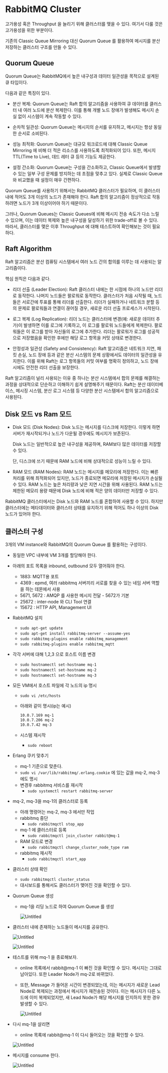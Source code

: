 # RabbitMQ Cluster

고가용성 혹은 Throughput 을 늘리기 위해 클러스터를 맺을 수 있다. 여기서 다룰 것은 고가용성을 위한 부분이다. 

기존의 Classic Queue Mirroring 대신 Quorum Queue 를 활용하여 메시지를 분산 저장하는 클러스터 구조를 만들 수 있다.


## Quorum Queue
Quorum Queue는 RabbitMQ에서 높은 내구성과 데이터 일관성을 목적으로 설계된 큐 타입이다. 

다음과 같은 특징이 있다.


- 분산 복제: Quorum Queue는 Raft 합의 알고리즘을 사용하여 큐 데이터를 클러스터 내 여러 노드에 분산 복제한다. 이를 통해 개별 노드 장애가 발생해도 메시지 손실 없이 시스템이 계속 작동할 수 있다.

- 순차적 일관성: Quorum Queue는 메시지의 순서를 유지하고, 메시지는 항상 동일한 순서로 소비된다.

- 성능 최적화: Quorum Queue는 대규모 워크로드에 대해 Classic Queue Mirroring 에 비해 더 적은 리소스를 사용하도록 최적화되어 있다. 또한, 메시지 TTL(Time to Live), 데드 레터 큐 등의 기능도 제공한다.

- 설정 간소화: Quorum Queue는 구성을 간소화하고, Classic Queue에서 발생할 수 있는 일부 구성 문제를 방지하는 데 초점을 맞추고 있다. 실제로 Classic Queue와 비교했을 때 설정이 매우 간편하다.

Quorum Queue를 사용하기 위해서는 RabbitMQ 클러스터가 필요하며, 이 클러스터 내에 적어도 3개 이상의 노드가 존재해야 한다. Raft 합의 알고리즘이 정상적으로 작동하려면 노드가 3개 이상이어야 하기 때문이다.

그러나, Quorum Queues는 Classic Queues에 비해 메시지 전송 속도가 다소 느릴 수 있으며, 이는 데이터 복제와 높은 내구성을 달성하기 위한 trade-off로 볼 수 있다. 따라서, 클러스터를 맺은 이후 Throughput 에 대해 테스트하여 확인해보는 것이 필요하다.

## Raft Algorithm
Raft 알고리즘은 분산 컴퓨팅 시스템에서 여러 노드 간의 합의를 이루는 데 사용되는 알고리즘이다. 

핵심 원칙은 다음과 같다.

- 리더 선출 (Leader Election): Raft 클러스터 내에는 한 시점에 하나의 노드만 리더로 동작한다. 나머지 노드들은 팔로워로 동작한다. 클러스터가 처음 시작될 때, 노드들은 서로간에 투표를 통해 리더를 선출한다. 리더가 실패하거나 네트워크 분할 등의 문제로 팔로워들과 연결이 끊어질 경우, 새로운 리더 선출 프로세스가 시작된다.

- 로그 복제 (Log Replication): 리더 노드는 클러스터에 변경(예: 새로운 데이터 추가)이 발생하면 이를 로그에 기록하고, 이 로그를 팔로워 노드들에게 복제한다. 팔로워들은 이 로그를 받아 자신들의 로그에 추가한다. 리더는 팔로워가 로그를 성공적으로 저장했음을 확인한 후에만 해당 로그 항목을 커밋 상태로 변경한다.

- 안정성과 일관성 (Safety and Consistency): Raft 알고리즘은 네트워크 지연, 패킷 손실, 노드 장애 등과 같은 분산 시스템의 문제 상황에서도 데이터의 일관성을 유지한다. 이를 위해 Raft는 로그 항목들의 커밋 여부를 명확히 정의하고, 노드 장애 시에도 안전한 리더 선출을 보장한다.

Raft 알고리즘이 널리 사용되는 이유 중 하나는 분산 시스템에서 합의 문제를 해결하는 과정을 상대적으로 단순하고 이해하기 쉽게 설명해주기 때문이다. Raft는 분산 데이터베이스, 메시징 시스템, 분산 로그 시스템 등 다양한 분산 시스템에서 합의 알고리즘으로 사용된다.

## Disk 모드 vs Ram 모드
- Disk 모드 (Disk Nodes):
    Disk 노드는 메시지를 디스크에 저장한다. 이렇게 하면 서버가 재시작되거나 노드가 다운될 경우에도 메시지가 보존된다.
    
    Disk 노드는 일반적으로 높은 내구성을 제공하며, RAM보다 많은 데이터를 저장할 수 있다.

    단, 디스크에 쓰기 때문에 RAM 노드에 비해 상대적으로 성능이 느릴 수 있다.

- RAM 모드 (RAM Nodes):
    RAM 노드는 메시지를 메모리에 저장한다. 이는 빠른 처리를 위해 최적화되어 있지만, 노드가 종료되면 메모리에 저장된 메시지가 손실될 수 있다.
    RAM 노드는 높은 처리량과 낮은 지연 시간을 위해 사용된다.
    RAM 노드는 제한된 메모리 용량 때문에 Disk 노드에 비해 적은 양의 데이터만 저장할 수 있다.

RabbitMQ 클러스터에서는 Disk 노드와 RAM 노드를 혼합하여 사용할 수 있다. 하지만 클러스터에는 메타데이터와 클러스터 상태를 유지하기 위해 적어도 하나 이상의 Disk 노드가 있어야 한다.

## 클러스터 구성

3개의 VM instance와 RabbitMQ의 Quorum Queue 를 활용하는 구성이다.

- 동일한 VPC 내부에 VM 3개를 할당해야 한다.
- 아래의 포트 목록을 inbound, outbound 모두 열어줘야 한다.
    - 1883: MQTT용 포트
    - 4369 : epmd, 여러 rabbitmq 서버끼리 서로를 찾을 수 있는 네임 서버 역할을 하는 데몬에서 사용
    - 5671, 5672 : AMQP 를 사용한 메시지 전달 - 5672가 기본
    - 25672 : inter-node 와 CLI Tool 연결
    - 15672 : HTTP API, Management UI
- RabbitMQ 설치
    - `sudo apt-get update`
    - `sudo apt-get install rabbitmq-server --assume-yes`
    - `sudo rabbitmq-plugins enable rabbitmq_management`
    - `sudo rabbitmq-plugins enable rabbitmq_mqtt`
- 각각 서버에 대해 1,2,3 으로 호스트 이름 변경
    - `sudo hostnamectl set-hostname mq-1`
    - `sudo hostnamectl set-hostname mq-2`
    - `sudo hostnamectl set-hostname mq-3`
- 모든 VM에서 호스트 파일에 각 노드의 ip 명시
    - `sudo vi /etc/hosts`
    - 아래와 같이 명시(ip는 예시)
        
        ```bash
        10.0.7.169 mq-1
        10.0.7.206 mq-2
        10.0.7.42 mq-3
        ```
        
    - 시스템 재시작
        - `sudo reboot`
- Erlang 쿠키 맞추기
    - mq-1 기준으로 맞춘다.
    - `sudo vi /var/lib/rabbitmq/.erlang.cookie` 에 있는 값을 mq-2, mq-3에도 명시
    - 변경후 rabbitmq 서비스를 재시작
        - `sudo systemctl restart rabbitmq-server`
- mq-2, mq-3을 mq-1의 클러스터로 등록
    - 아래 명령어는 mq-2, mq-3 에서만 작업
    - rabbitmq 중단
        - `sudo rabbitmqctl stop_app`
    - mq-1 에 클러스터로 등록
        - `sudo rabbitmqctl join_cluster rabbit@mq-1`
    - RAM 모드로 변경
        - `sudo rabbitmqctl change_cluster_node_type ram`
    - rabbitmq 재시작
        - `sudo rabbitmqctl start_app`
- 클러스터 상태 확인
    - `sudo rabbitmqctl cluster_status`
    - 대시보드를 통해서도 클러스터가 맺어진 것을 확인할 수 있다.
        
- Quorum Queue 생성
    - mq-1을 리딩 노드로 하여 Quorum Queue 를 생성
        
        ![Untitled](https://s3-us-west-2.amazonaws.com/secure.notion-static.com/1ef78e75-a4c2-4ba4-9b48-fbb4570ca925/Untitled.png)
        
- 클러스터 내에 존재하는 노드들이 메시지를 공유한다.
    
    ![Untitled](https://s3-us-west-2.amazonaws.com/secure.notion-static.com/e1671bdf-b1b7-41e1-83ff-89e02b49fe29/Untitled.png)
    
    ![Untitled](https://s3-us-west-2.amazonaws.com/secure.notion-static.com/09558176-ebfc-4e8d-90ce-9a10217fd219/Untitled.png)
    
- 테스트를 위해 mq-1 을 종료해보자.
    - online 목록에서 rabbit@mq-1 이 빠진 것을 확인할 수 있다. 메시지는 그대로 남아있다. 또한 Leader Node가 mq-2로 바뀌었다.
    - 또한, Message 가 들어온 시간이 변경되었는데, 이는 메시지가 새로운 Lead Node로 복제되는 과정에서 메시지가 재전송된 것이다. 이는 메시지가 다른 노드에 이미 복제되었지만, 새 Lead Node가 해당 메시지를 인지하지 못한 경우 발생할 수 있다.
        
        ![Untitled](https://s3-us-west-2.amazonaws.com/secure.notion-static.com/df74b359-60cf-449f-b7da-9e54089bb150/Untitled.png)
        
- 다시 mq-1을 살리면
    - online 목록에 rabbit@mq-1 이 다시 들어오는 것을 확인할 수 있다.
    
    ![Untitled](https://s3-us-west-2.amazonaws.com/secure.notion-static.com/f355fa13-8185-4d8d-97d5-421b1ede4934/Untitled.png)
    
- 메시지를 consume 한다.
    
    ![Untitled](https://s3-us-west-2.amazonaws.com/secure.notion-static.com/38d6f981-7f24-41e5-8976-aaff79a70bb5/Untitled.png)

